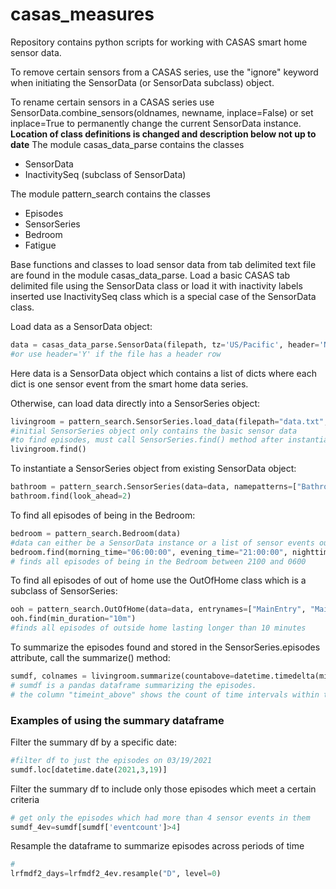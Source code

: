 # casas_measures
Repository contains python scripts for working with CASAS smart home sensor data.


To remove certain sensors from a CASAS series, use the "ignore" keyword when initiating the SensorData (or SensorData subclass) object.

To rename certain sensors in a CASAS series use SensorData.combine_sensors(oldnames, newname, inplace=False) or set inplace=True to permanently change the current SensorData instance.
**Location of class definitions is changed and description below not up to date**
The module casas_data_parse contains the classes 
* SensorData
* InactivitySeq (subclass of SensorData)

The module pattern_search contains the classes 
* Episodes
* SensorSeries
* Bedroom
* Fatigue

Base functions and classes to load sensor data from tab delimited text file are found in the module casas_data_parse. Load a basic CASAS tab delimited file using the SensorData class or load it with inactivity labels inserted use InactivitySeq class which is a special case of the SensorData class.

Load data as a SensorData object: 
```python
data = casas_data_parse.SensorData(filepath, tz='US/Pacific', header='N', ignore=None)
#or use header='Y' if the file has a header row
```

Here data is a SensorData object which contains a list of dicts where each dict is 
one sensor event from the smart home data series.

Otherwise, can load data directly into a SensorSeries object:
```python
livingroom = pattern_search.SensorSeries.load_data(filepath="data.txt", namepatterns=["LivingRoomAArea", "LivingRoomAChair"], tz='US/Pacific', header='N')
#initial SensorSeries object only contains the basic sensor data
#to find episodes, must call SensorSeries.find() method after instantiating object
livingroom.find()
```
To instantiate a SensorSeries object from existing SensorData object:
```python
bathroom = pattern_search.SensorSeries(data=data, namepatterns=["BathroomAArea", "BathroomASink", "BathroomAToilet"])
bathroom.find(look_ahead=2)
```

To find all episodes of being in the Bedroom:
```python
bedroom = pattern_search.Bedroom(data)
#data can either be a SensorData instance or a list of sensor events output from pattern_search.get_data()
bedroom.find(morning_time="06:00:00", evening_time="21:00:00", nighttime=True)
# finds all episodes of being in the Bedroom between 2100 and 0600
```

To find all episodes of out of home use the OutOfHome class which is a subclass of SensorSeries:
```python
ooh = pattern_search.OutOfHome(data=data, entrynames=["MainEntry", "MainDoor"])
ooh.find(min_duration="10m")
#finds all episodes of outside home lasting longer than 10 minutes
```

To summarize the episodes found and stored in the SensorSeries.episodes attribute, call the summarize() method:
```python
sumdf, colnames = livingroom.summarize(countabove=datetime.timedelta(minutes=5))
# sumdf is a pandas dataframe summarizing the episodes. 
# the column "timeint_above" shows the count of time intervals within the episode that are above the timedelta given in the countabove arg
```

### Examples of using the summary dataframe
Filter the summary df by a specific date:
```python
#filter df to just the episodes on 03/19/2021
sumdf.loc[datetime.date(2021,3,19)]
```
Filter the summary df to include only those episodes which meet a certain criteria
```python
# get only the episodes which had more than 4 sensor events in them
sumdf_4ev=sumdf[sumdf['eventcount']>4]
```
Resample the dataframe to summarize episodes across periods of time
```python
# 
lrfmdf2_days=lrfmdf2_4ev.resample("D", level=0)
